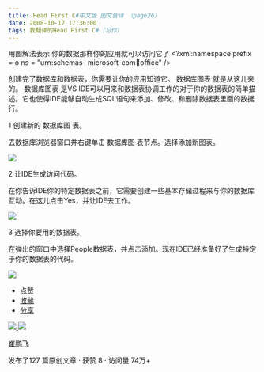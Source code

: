 ```yaml
---
title: Head First C#中文版 图文皆译 （page26）
date: 2008-10-17 17:36:00
tags: 我翻译的Head First C#（习作）
---
```

用图解法表示  你的数据那样你的应用就可以访问它了  <?xml:namespace prefix = o ns = "urn:schemas-
microsoft-com:office:office" />

创建完了数据库和数据表，你需要让你的应用知道它。  数据库图表  就是从这儿来的。  数据库图表  是VS
IDE可以用来和数据表协调工作的对于你的数据表的简单描述。它也使得IDE能够自动生成SQL语句来添加、修改、和删除数据表里面的数据行。

1  创建新的  数据库图  表。

去数据库浏览器窗口并右键单击  数据库图  表节点。选择添加新图表。

![](https://p-blog.csdn.net/images/p_blog_csdn_net/cuipengfei1/EntryImages/20081017/%E6%88%AA%E5%9B%BE00633598622044240151.jpg)

2  让IDE生成访问代码。

在你告诉IDE你的特定数据表之前，它需要创建一些基本存储过程来与你的数据库互动。在这儿点击Yes，并让IDE去工作。

![](https://p-blog.csdn.net/images/p_blog_csdn_net/cuipengfei1/EntryImages/20081017/%E6%88%AA%E5%9B%BE01633598622044708886.jpg)

3  选择你要用的数据表。

在弹出的窗口中选择People数据表，并点击添加。现在IDE已经准备好了生成特定于你的数据表的代码。

![](https://p-blog.csdn.net/images/p_blog_csdn_net/cuipengfei1/EntryImages/20081017/%E6%88%AA%E5%9B%BE02633598622045177621.jpg)

  * [ 点赞  ](javascript:;)
  * [ 收藏  ](javascript:;)
  * [ 分享 ](javascript:;)

[ ![](https://profile.csdnimg.cn/5/2/5/3_cuipengfei1)
![](https://g.csdnimg.cn/static/user-reg-year/1x/11.png)
](https://blog.csdn.net/cuipengfei1)

[ 崔鹏飞 ](https://blog.csdn.net/cuipengfei1)

发布了127 篇原创文章  ·  获赞 8  ·  访问量 74万+

